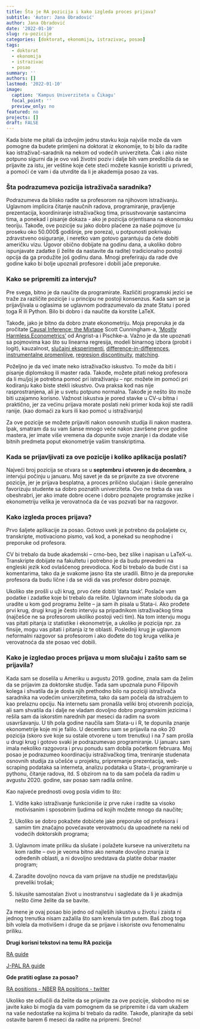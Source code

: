 ```yaml
---
title: Šta je RA pozicija i kako izgleda proces prijava?
subtitle: 'Autor: Jana Obradović'
author: Jana Obradović
date: '2022-01-10'
slug: ra-pozicije
categories: [doktorat, ekonomija, istrazivac, posao]
tags:
  - doktorat
  - ekonomija
  - istrazivac
  - posao
summary: ''
authors: []
lastmod: '2022-01-10' 
image:
  caption: 'Kampus Univerziteta u Čikagu'
  focal_point: ''
  preview_only: no
featured: no
projects: []
draft: FALSE
---
```


Kada biste me pitali da izdvojim jednu stavku koja najviše može da vam pomogne da budete primljeni na doktorat iz ekonomije, to bi bilo da radite kao istraživač-saradnik na nekom od vodećih univerziteta. Čak i ako niste potpuno sigurni da je ovo vaš životni poziv i dalje bih vam predložila da se prijavite za istu, jer veštine koje ćete steći možete kasnije koristiti u privredi, a pomoći će vam i da utvrdite da li je akademija posao za vas.

###  Šta podrazumeva pozicija istraživača saradnika?

Podrazumeva da blisko radite sa profesorom na njihovom istraživanju. Uglavnom implicira čitanje naučnih radova, programiranje, pravljenje prezentacija, koordiniranje istraživačkog tima, prisustvovanje sastancima tima, a ponekad i pisanje dokaza - ako je pozicija orjentisana na ekonomsku teoriju. Takođe, ove pozicije su jako dobro plaćene za naše pojmove (u proseku oko 50.000$ godišnje, pre poreza), u potpunosti pokrivaju zdravstveno osiguranje, i neretko vam gotovo garantuju da ćete dobiti američku vizu. Ugovor obično dobijate na godinu dana, a ukoliko dobro ispunjavate zadatke (i želite da nastavite da radite) tradicionalno postoji opcija da ga produžite još godinu dana. Mnogi preferiraju da rade dve godine kako bi bolje upoznali profesore i dobili jače preporuke.

###  Kako se pripremiti za intervju?

Pre svega, bitno je da naučite da programirate. Različiti programski jezici se traže za različite pozicije i u principu ne postoji konsenzus. Kada sam se ja prijavljivala u oglasima se uglavnom podrazumevalo da znate Statu i pored toga R ili Python. Bilo bi dobro i da naučite da korstite LaTeX.

Takođe, jako je bitno da dobro znate ekonometriju. Moja preporuka je da pročitate [Causal Inference: the Mixtape](https://mixtape.scunning.com/index.html) Scott Cunningham-a, [’Mostly Harmless Econometrics’](https://press.princeton.edu/books/paperback/9780691120355/mostly-harmless-econometrics) od Angrist-a i Pischke-a. Važno je da ste upoznati sa pojmovima kao što su linearna regresija, modeli binarnog izbora (probit i logit), kauzalnost, [slučajni eksperimenti](https://www.youtube.com/watch?v=S5TVIPknDI4&list=PL1M5TsfDV6VtNeC13g4hb5PEYSq24KXfd), [difference-in-differences](https://www.youtube.com/watch?v=eiffOVbYvNc), [instrumentalne promenljive](https://www.youtube.com/watch?v=4xF_DMbL14w&list=PL1M5TsfDV6VvN9TxVxbxiRQXnRL6oKe7N), [regresion discontinuity](https://www.youtube.com/watch?v=TfKwgGT2fSM), [matching](https://www.youtube.com/watch?v=Hh-wuLNDFT4).

Poželjno je da već imate neko istraživačko iskustvo. To može da biti i pisanje diplomskog ili master rada. Takođe, možete pitati nekog profesora da li mu/joj je potrebna pomoć pri istraživanju – npr. možete im pomoći pri kodiranju kako biste stekli iskustvo. Ova praksa kod nas nije rasprostranjena, ali je u svetu potpuno normalna. Takođe je nešto što može biti uzajamno korisno. Važnost iskustva je pored stavke u CV-u bitna i praktično, jer za većinu prijava morate poslati neki primer koda koji ste radili ranije. (kao domaći za kurs ili kao pomoć u istraživanju)

Za ove pozicije se možete prijaviti nakon osnovnih studija ili nakon mastera. Ipak, smatram da su vam šanse mnogo veće nakon završene prve godine mastera, jer imate više vremena da dopunite svoje znanje i da dodate više bitnih predmeta poput ekonometrije vašim transkriptima.

### Kada se prijavljivati za ove pozicije i koliko aplikacija poslati?

Najveći broj pozicija se otvara se u **septembru i otvoren je do decembra**, a intervjui počinju u januaru. Moj savet je da se prijavite za sve otvorene pozicije, jer je prijava besplatna, a proces prilično slučajan i škole generalno favorizuju studente sa dobro poznatih univerziteta. Ovo ne treba da vas obeshrabri, jer ako imate dobre ocene i dobro poznajete programske jezike i ekonometriju velika je verovatnoća da će vas pozvati bar na razgovor.

### Kako izgleda proces prijava?

Prvo šaljete aplikacije za posao. Gotovo uvek je potrebno da pošaljete cv, transkripte, motivaciono pismo, vaš kod, a ponekad su neophodne i preporuke od profesora.

CV bi trebalo da bude akademski – crno-beo, bez slike i napisan u LaTeX-u. Transkripte dobijate na fakultetu i potrebno je da budu prevedeni na engleski jezik kod ovlašćenog prevodioca. Kod bi trebalo da bude čist i sa komentarima, tako da je svakome jasno šta ste uradili. Bitno je da preporuke profesora da budu lične i da se vidi da vas profesor dobro poznaje.

Ukoliko ste prošli u uži krug, prvo ćete dobiti ’data task’. Poslaće vam podatke i zadatke koje bi trebalo da rešite. Uglavnom imate slobodu da ga uradite u kom god programu želite – ja sam ih pisala u Stata-i. Ako prođete prvi krug, drugi krug je često intervju sa pripadnikom istraživačkog tima (najčešće ne sa profesorom ukoliko postoji veći tim). Na tom intervju mogu vas pitati pitanja iz statistike i ekonometrije, a ukoliko je pozicija npr. za finsije, mogu vas pitati i pitanja iz te oblasti. Poslednji krug je uglavnom neformalni razgovor sa profesorom i ako dođete do tog kruga velika je verovatnoća da ste posao već dobili.

### Kako je izgledao proces prijava u mom slučaju i zašto sam se prijavila?

Kada sam se doselila u Ameriku u avgustu 2019. godine, znala sam da želim da se prijavim za doktorske studije. Tada sam upoznala puno Filipovih kolega i shvatila da je dosta njih prethodno bilo na poziciji istraživača saradnika na vodećim univerzitetima, tako da sam počela da istražujem to kao prelaznu opciju. Na internetu sam pronašla veliki broj otvorenih pozicija, ali sam shvatila da i dalje ne vladam dovoljno dobro programskim jezicima i rešila sam da iskorstim narednih par meseci da radim na svom usavršavanju. U tih pola godine naučila sam Stata-u i R, te dopunila znanje ekonometrije koje mi je falilo. U decembru sam se prijavila na oko 20 pozicija (skoro sve koje su ostale otvorene u tom trenutku) i na 7 sam prošla u drugi krug i gotovo svaki je podrazumevao programiranje. U januaru sam imala nekoliko razgovora i prvu ponudu sam dobila početkom februara. Moj posao je podrazumeo koordinaciju istraživačkog tima, treniranje studenata osnovnih studija za učešće u projektu, pripremanje prezentacija, web-scraping podataka sa interneta, analizu podataka u Stata-i, programiranje u pythonu, čitanje radova, itd. S obzirom na to da sam počela da radim u avgustu 2020. godine, sav posao sam radila online.

Kao najveće prednosti ovog posla vidim to što:

1. Vidite kako istraživanje funkcioniše iz prve ruke i radite sa visoko motivisanim i sposobnim ljudima od kojih možete mnogo da naučite;

2. Ukoliko se dobro pokažete dobićete jake preporuke od profesora i samim tim značajno povećavate verovatnoću da upoadnete na neki od vodećih doktorskih programa;

3. Uglavnom imate priliku da slušate i polažete kurseve na univerzitetu na kom radite – ovo je veoma bitno ako nemate dovoljno znanja iz određenih oblasti, a ni dovoljno sredstava da platite dobar master program;

4. Zaradite dovoljno novca da vam prijave na studije ne predstavljaju preveliki trošak;

5. Iskusite samostalan život u inostranstvu i sagledate da li je akadmija nešto čime želite da se bavite.

Za mene je ovaj posao bio jedno od najleših iskustva u životu i zaista ni jednog trenutka nisam zažalila što sam krenula tim putem. Baš zbog toga bih volela da motivišem i druge da se prijave i iskoriste ovu fenomenalnu priliku.

**Drugi korisni tekstovi na temu RA pozicija**

[RA guide](https://raguide.github.io/?fbclid=IwAR1BVrVIfwEflebmo_EuC34gezKwsmv9PHM3W8k5E5K0799SUCftxs8y2Zs)

[J-PAL RA guide](https://www.google.com/url?sa=t&rct=j&q=&esrc=s&source=web&cd=&cad=rja&uact=8&ved=2ahUKEwjy3pX52Kf1AhXS2KQKHaikDAsQFnoECAUQAQ&url=https%3A%2F%2Fwww.povertyactionlab.org%2Fsites%2Fdefault%2Ffiles%2FAdvice-for-Landing-an-RA-ship.pdf&usg=AOvVaw3qCYCrp_rA-yQg13uU-ImB)

**Gde pratiti oglase za posao?**

[RA positions -  NBER](https://www.nber.org/career-resources/research-assistant-positions-not-nber)
[RA positions -  twitter](https://twitter.com/econ_rar)

Ukoliko ste odlučili da želite da se prijavite za ove pozicije, slobodno mi se javite kako bi mogla da vam pomognem da se pripremite i da vam ukažem na vaše nedostatke na kojima bi trebalo da radite. Takođe, planirajte da sebi ostavite barem 6 meseci da radite na pripremi. Srećno!


